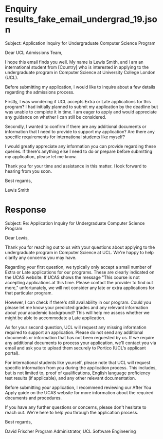 
# Enquiry results_fake_email_undergrad_19.json

Subject: Application Inquiry for Undergraduate Computer Science Program

Dear UCL Admissions Team,

I hope this email finds you well. My name is Lewis Smith, and I am an international student from [Country] who is interested in applying to the undergraduate program in Computer Science at University College London (UCL).

Before submitting my application, I would like to inquire about a few details regarding the admissions process.

Firstly, I was wondering if UCL accepts Extra or Late applications for this program? I had initially planned to submit my application by the deadline but was unable to complete it in time. I am eager to apply and would appreciate any guidance on whether I can still be considered.

Secondly, I wanted to confirm if there are any additional documents or information that I need to provide to support my application? Are there any specific requirements for international students like myself?

I would greatly appreciate any information you can provide regarding these queries. If there's anything else I need to do or prepare before submitting my application, please let me know.

Thank you for your time and assistance in this matter. I look forward to hearing from you soon.

Best regards,

Lewis Smith

# Response

Subject: Re: Application Inquiry for Undergraduate Computer Science Program

Dear Lewis,

Thank you for reaching out to us with your questions about applying to the undergraduate program in Computer Science at UCL. We're happy to help clarify any concerns you may have.

Regarding your first question, we typically only accept a small number of Extra or Late applications for our programs. These are clearly indicated on the UCAS website. If UCAS shows the message "This course is not accepting applications at this time. Please contact the provider to find out more," unfortunately, we will not consider any late or extra applications for that particular program.

However, I can check if there's still availability in our program. Could you please let me know your predicted grades and any relevant information about your academic background? This will help me assess whether we might be able to accommodate a Late application.

As for your second question, UCL will request any missing information required to support an application. Please do not send any additional documents or information that has not been requested by us. If we require any additional documents to process your application, we'll contact you via email and ask you to upload them securely to Portico (UCL's applicant portal).

For international students like yourself, please note that UCL will request specific information from you during the application process. This includes, but is not limited to, proof of qualifications, English language proficiency test results (if applicable), and any other relevant documentation.

Before submitting your application, I recommend reviewing our After You Apply guide on the UCAS website for more information about the required documents and procedures.

If you have any further questions or concerns, please don't hesitate to reach out. We're here to help you through the application process.

Best regards,

David Frischer
Program Administrator, UCL Software Engineering

        